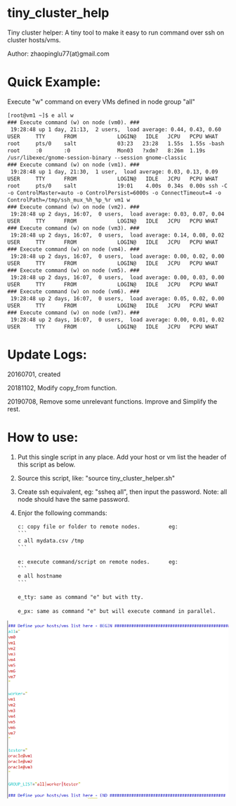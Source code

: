 # tiny_cluster_help
Tiny cluster helper: A tiny tool to make it easy to run command over ssh on cluster hosts/vms.

Author: zhaopinglu77(at)gmail.com

# Quick Example:
Execute "w" command on every VMs defined in node group "all"
```
[root@vm1 ~]$ e all w
### Execute command (w) on node (vm0). ###
 19:28:48 up 1 day, 21:13,  2 users,  load average: 0.44, 0.43, 0.60
USER     TTY      FROM             LOGIN@   IDLE   JCPU   PCPU WHAT
root     pts/0    salt             03:23   23:28   1.55s  1.55s -bash
root     :0       :0               Mon03   ?xdm?   8:26m  1.19s /usr/libexec/gnome-session-binary --session gnome-classic
### Execute command (w) on node (vm1). ###
 19:28:48 up 1 day, 21:30,  1 user,  load average: 0.03, 0.13, 0.09
USER     TTY      FROM             LOGIN@   IDLE   JCPU   PCPU WHAT
root     pts/0    salt             19:01    4.00s  0.34s  0.00s ssh -C -o ControlMaster=auto -o ControlPersist=6000s -o ConnectTimeout=4 -o ControlPath=/tmp/ssh_mux_%h_%p_%r vm1 w
### Execute command (w) on node (vm2). ###
 19:28:48 up 2 days, 16:07,  0 users,  load average: 0.03, 0.07, 0.04
USER     TTY      FROM             LOGIN@   IDLE   JCPU   PCPU WHAT
### Execute command (w) on node (vm3). ###
 19:28:48 up 2 days, 16:07,  0 users,  load average: 0.14, 0.08, 0.02
USER     TTY      FROM             LOGIN@   IDLE   JCPU   PCPU WHAT
### Execute command (w) on node (vm4). ###
 19:28:48 up 2 days, 16:07,  0 users,  load average: 0.00, 0.02, 0.00
USER     TTY      FROM             LOGIN@   IDLE   JCPU   PCPU WHAT
### Execute command (w) on node (vm5). ###
 19:28:48 up 2 days, 16:07,  0 users,  load average: 0.00, 0.03, 0.00
USER     TTY      FROM             LOGIN@   IDLE   JCPU   PCPU WHAT
### Execute command (w) on node (vm6). ###
 19:28:48 up 2 days, 16:07,  0 users,  load average: 0.05, 0.02, 0.00
USER     TTY      FROM             LOGIN@   IDLE   JCPU   PCPU WHAT
### Execute command (w) on node (vm7). ###
 19:28:48 up 2 days, 16:07,  0 users,  load average: 0.00, 0.01, 0.02
USER     TTY      FROM             LOGIN@   IDLE   JCPU   PCPU WHAT
```


# Update Logs:
20160701, created

20181102, Modify copy_from function.

20190708, Remove some unrelevant functions. Improve and Simplify the rest.

# How to use:
1. Put this single script in any place. Add your host or vm list the header of this script as below. 

2. Source this script, like: "source tiny_cluster_helper.sh"

3. Create ssh equivalent, eg: "ssheq all", then input the password. Note: all node should have the same password.

4. Enjor the following commands:

       c: copy file or folder to remote nodes.         eg: 
       ```
       c all mydata.csv /tmp
       ```
       
       e: execute command/script on remote nodes.      eg: 
       ```
       e all hostname
       ```
       
       e_tty: same as command "e" but with tty. 
       
       e_px: same as command "e" but will execute command in parallel. 

![alt text](/Screenshot/vm_list.png)






